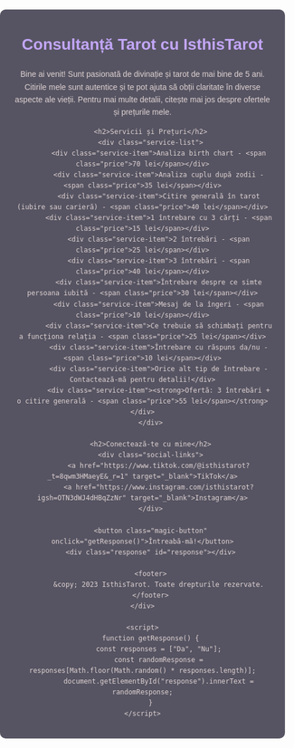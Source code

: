 <!DOCTYPE html>
<html lang="ro">
<head>
    <meta charset="UTF-8">
    <meta name="viewport" content="width=device-width, initial-scale=1.0">
    <title>Consultanță Tarot - IsthisTarot</title>
    <style>
        body {
            font-family: Arial, sans-serif;
            background-image: url('[https://example.com/tarot-background.jpg]');
            background-size: cover;
            color: #e0d3d3;
            margin: 0;
            padding: 0;
            display: flex;
            flex-direction: column;
            align-items: center;
            justify-content: center;
            line-height: 1.6;
            height: 100vh;
        }
        h1, h2 {
            color: #c3a6f9;
        }
        h1 {
            margin-top: 20px;
        }
        .content {
            max-width: 800px;
            padding: 20px;
            text-align: center;
            background-color: rgba(46, 43, 61, 0.8); /* Fundal semi-transparent pentru text */
            border-radius: 10px;
        }
        .service-list {
            margin-top: 20px;
        }
        .service-item {
            margin: 10px 0;
        }
        .social-links {
            margin: 20px 0;
        }
        .social-links a {
            color: #e0d3d3;
            text-decoration: none;
            font-size: 18px;
            margin: 0 10px;
        }
        .social-links a:hover {
            color: #c3a6f9;
        }
        footer {
            margin: 20px 0;
            font-size: 14px;
            color: #c3a6f9;
        }
        .price {
            color: #a087cf;
        }
        .magic-button {
            padding: 10px 20px;
            font-size: 16px;
            background-color: #c3a6f9;
            border: none;
            border-radius: 5px;
            cursor: pointer;
            color: white;
            margin: 20px 0;
        }
        .response {
            margin-top: 15px;
            font-size: 18px;
            font-weight: bold;
            color: #e0d3d3;
        }
    </style>
</head>
<body>
    <div class="content">
        <h1>Consultanță Tarot cu IsthisTarot</h1>
        <p>
            Bine ai venit! Sunt pasionată de divinație și tarot de mai bine de 5 ani. Citirile mele sunt 
            autentice și te pot ajuta să obții claritate în diverse aspecte ale vieții. Pentru mai multe detalii, 
            citește mai jos despre ofertele și prețurile mele.
        </p>
        
        <h2>Servicii și Prețuri</h2>
        <div class="service-list">
            <div class="service-item">Analiza birth chart - <span class="price">70 lei</span></div>
            <div class="service-item">Analiza cuplu după zodii - <span class="price">35 lei</span></div>
            <div class="service-item">Citire generală în tarot (iubire sau carieră) - <span class="price">40 lei</span></div>
            <div class="service-item">1 întrebare cu 3 cărți - <span class="price">15 lei</span></div>
            <div class="service-item">2 întrebări - <span class="price">25 lei</span></div>
            <div class="service-item">3 întrebări - <span class="price">40 lei</span></div>
            <div class="service-item">Întrebare despre ce simte persoana iubită - <span class="price">30 lei</span></div>
            <div class="service-item">Mesaj de la îngeri - <span class="price">10 lei</span></div>
            <div class="service-item">Ce trebuie să schimbați pentru a funcționa relația - <span class="price">25 lei</span></div>
            <div class="service-item">Întrebare cu răspuns da/nu - <span class="price">10 lei</span></div>
            <div class="service-item">Orice alt tip de întrebare - Contactează-mă pentru detalii!</div>
            <div class="service-item"><strong>Ofertă: 3 întrebări + o citire generală - <span class="price">55 lei</span></strong></div>
        </div>

        <h2>Conectează-te cu mine</h2>
        <div class="social-links">
            <a href="https://www.tiktok.com/@isthistarot?_t=8qwm3HMaeyE&_r=1" target="_blank">TikTok</a>
            <a href="https://www.instagram.com/isthistarot?igsh=OTN3dWJ4dHBqZzNr" target="_blank">Instagram</a>
        </div>
        
        <button class="magic-button" onclick="getResponse()">Întreabă-mă!</button>
        <div class="response" id="response"></div>
        
        <footer>
            &copy; 2023 IsthisTarot. Toate drepturile rezervate.
        </footer>
    </div>

    <script>
        function getResponse() {
            const responses = ["Da", "Nu"];
            const randomResponse = responses[Math.floor(Math.random() * responses.length)];
            document.getElementById("response").innerText = randomResponse;
        }
    </script>
</body>
</html>
